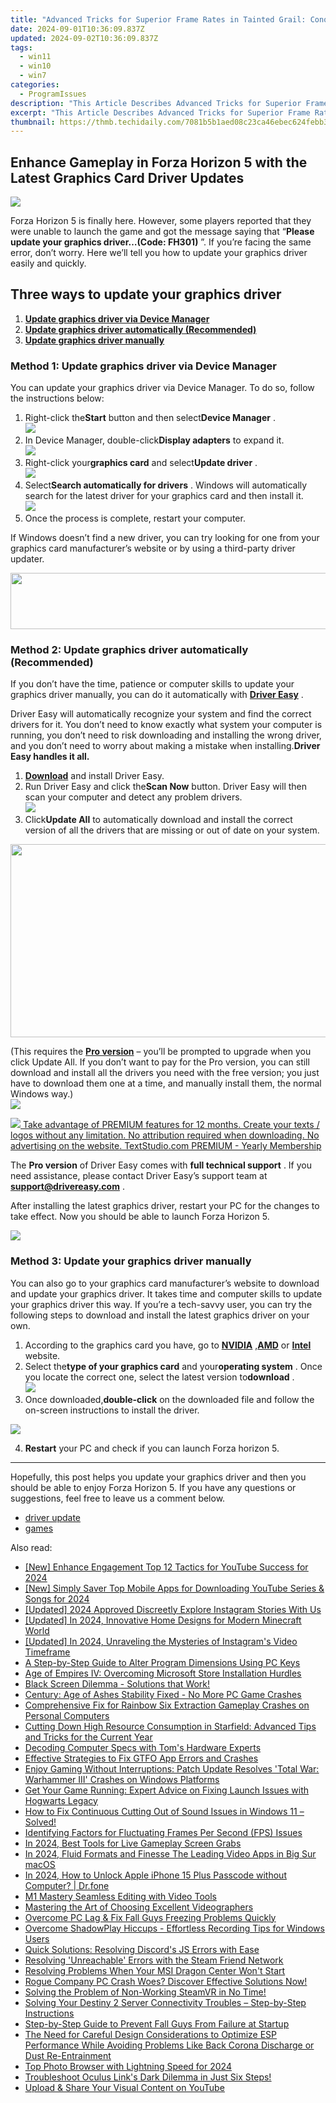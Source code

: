 ```yaml
---
title: "Advanced Tricks for Superior Frame Rates in Tainted Grail: Conquest Unleashed"
date: 2024-09-01T10:36:09.837Z
updated: 2024-09-02T10:36:09.837Z
tags:
  - win11
  - win10
  - win7
categories:
  - ProgramIssues
description: "This Article Describes Advanced Tricks for Superior Frame Rates in Tainted Grail: Conquest Unleashed"
excerpt: "This Article Describes Advanced Tricks for Superior Frame Rates in Tainted Grail: Conquest Unleashed"
thumbnail: https://thmb.techidaily.com/7081b5b1aed08c23ca46ebec624febb30813e940f65f28eb554f3d648f0fddb8.jpg
---
```


## Enhance Gameplay in Forza Horizon 5 with the Latest Graphics Card Driver Updates

![](https://images.drivereasy.com/wp-content/uploads/2021/11/forza-horizon-5-code-FH301.jpg)

 Forza Horizon 5 is finally here. However, some players reported that they were unable to launch the game and got the message saying that “**Please update your graphics driver…(Code: FH301)** ”. If you’re facing the same error, don’t worry. Here we’ll tell you how to update your graphics driver easily and quickly.

## Three ways to update your graphics driver

1. **[Update graphics driver via Device Manager](https://tools.techidaily.com/drivereasy/download/)**
2. **[Update graphics driver automatically (Recommended)](https://www.drivereasy.com/knowledge/forza-horizon-5-update-graphics-driver/#Method2)**
3. **[Update graphics driver manually](https://tools.techidaily.com/drivereasy/download/)**

### Method 1: Update graphics driver via Device Manager

 You can update your graphics driver via Device Manager. To do so, follow the instructions below:

1. Right-click the**Start** button and then select**Device Manager** .  
![](https://images.drivereasy.com/wp-content/uploads/2021/11/start-device-manager.jpg)
2. In Device Manager, double-click**Display adapters** to expand it.  
![](https://images.drivereasy.com/wp-content/uploads/2021/11/display-adapter.jpg)
3. Right-click your**graphics card** and select**Update driver** .  
![](https://images.drivereasy.com/wp-content/uploads/2021/11/graphics-update-driver.jpg)
4. Select**Search automatically for drivers** . Windows will automatically search for the latest driver for your graphics card and then install it.  
![](https://images.drivereasy.com/wp-content/uploads/2021/11/search-automatically-for-drivers.jpg)
5. Once the process is complete, restart your computer.

 If Windows doesn’t find a new driver, you can try looking for one from your graphics card manufacturer’s website or by using a third-party driver updater.

<!-- affiliate ads begin -->
<a href="https://laganoo.pxf.io/c/5597632/1657399/16446" target="_top" id="1657399"><img src="//a.impactradius-go.com/display-ad/16446-1657399" border="0" alt="" width="728" height="90"/></a><img height="0" width="0" src="https://imp.pxf.io/i/5597632/1657399/16446" style="position:absolute;visibility:hidden;" border="0" />
<!-- affiliate ads end -->
### Method 2: Update graphics driver automatically (Recommended)

 If you don’t have the time, patience or computer skills to update your graphics driver manually, you can do it automatically with **[Driver Easy](https://tools.techidaily.com/drivereasy/download/)**  .

 Driver Easy will automatically recognize your system and find the correct drivers for it. You don’t need to know exactly what system your computer is running, you don’t need to risk downloading and installing the wrong driver, and you don’t need to worry about making a mistake when installing.**Driver Easy handles it all.**

1. **[Download](https://tools.techidaily.com/drivereasy/download/)**  and install Driver Easy.
2. Run Driver Easy and click the**Scan Now** button. Driver Easy will then scan your computer and detect any problem drivers.  
![](https://images.drivereasy.com/wp-content/uploads/2021/09/de-scan-now-20-1.jpg)
3. Click**Update All** to automatically download and install the correct version of all the drivers that are missing or out of date on your system.  
<!-- affiliate ads begin -->
<a href="https://martinic.evyy.net/c/5597632/1422856/4482" target="_top" id="1422856"><img src="//a.impactradius-go.com/display-ad/4482-1422856" border="0" alt="" width="580" height="309"/></a>
<!-- affiliate ads end -->
 (This requires the **[Pro version](https://tools.techidaily.com/drivereasy/download/)**  – you’ll be prompted to upgrade when you click Update All. If you don’t want to pay for the Pro version, you can still download and install all the drivers you need with the free version; you just have to download them one at a time, and manually install them, the normal Windows way.)  
![](https://images.drivereasy.com/wp-content/uploads/2021/09/de-nvidia-gtx-1080.jpg)

<!-- affiliate ads begin -->
<a href="https://secure.textstudio.com/order/checkout.php?PRODS=35633309&QTY=1&AFFILIATE=108875&CART=1"> <img src="https://secure.avangate.com/images/merchant/d6eb8222c9718486bdabce8b897380f7/products/3_premium-icon.png" border="0"> Take advantage of PREMIUM features for 12 months. 
Create your texts / logos without any limitation. 
No attribution required when downloading. 
No advertising on the website. 
 TextStudio.com  PREMIUM - Yearly Membership</a>
<!-- affiliate ads end -->
 The **Pro version** of Driver Easy comes with **full technical support** . If you need assistance, please contact Driver Easy’s support team at [**support@drivereasy.com**](https://tools.techidaily.com/drivereasy/download/) .

 After installing the latest graphics driver, restart your PC for the changes to take effect. Now you should be able to launch Forza Horizon 5.

<!-- affiliate ads begin -->
<a href="https://secure.2checkout.com/order/checkout.php?PRODS=2201613&QTY=1&AFFILIATE=108875&CART=1"><img src="https://www.macdvdripperpro.com/images/devices-3.png" border="0"></a>
<!-- affiliate ads end -->
### Method 3: Update your graphics driver manually

 You can also go to your graphics card manufacturer’s website to download and update your graphics driver. It takes time and computer skills to update your graphics driver this way. If you’re a tech-savvy user, you can try the following steps to download and install the latest graphics driver on your own.

1. According to the graphics card you have, go to **[NVIDIA](https://tools.techidaily.com/drivereasy/download/)**  ,[**AMD**](https://www.amd.com/en/support) or **[Intel](https://downloadcenter.intel.com/product/80939/Graphics)**  website.
2. Select the**type of your graphics card** and your**operating system** . Once you locate the correct one, select the latest version to**download** .  
![](https://images.drivereasy.com/wp-content/uploads/2021/11/nvidia-driver.jpg)
3. Once downloaded,**double-click** on the downloaded file and follow the on-screen instructions to install the driver.
<!-- affiliate ads begin -->
<a href="https://secure.2checkout.com/order/checkout.php?PRODS=4620778&QTY=1&AFFILIATE=108875&CART=1"><img src="https://secure.avangate.com/images/merchant/07dd4d5a72f5740ef0f035f201951476/300__250banner.jpg" border="0"></a>
<!-- affiliate ads end -->
4. **Restart** your PC and check if you can launch Forza horizon 5.

---

 Hopefully, this post helps you update your graphics driver and then you should be able to enjoy Forza Horizon 5\. If you have any questions or suggestions, feel free to leave us a comment below.

* [driver update](https://tools.techidaily.com/drivereasy/download/)
* [games](https://tools.techidaily.com/drivereasy/download/)

<ins class="adsbygoogle"
     style="display:block"
     data-ad-format="autorelaxed"
     data-ad-client="ca-pub-7571918770474297"
     data-ad-slot="1223367746"></ins>



<ins class="adsbygoogle"
     style="display:block"
     data-ad-client="ca-pub-7571918770474297"
     data-ad-slot="8358498916"
     data-ad-format="auto"
     data-full-width-responsive="true"></ins>

<span class="atpl-alsoreadstyle">Also read:</span>
<div><ul>
<li><a href="https://facebook-video-share.techidaily.com/new-enhance-engagement-top-12-tactics-for-youtube-success-for-2024/"><u>[New] Enhance Engagement  Top 12 Tactics for YouTube Success for 2024</u></a></li>
<li><a href="https://youtube-zero.techidaily.com/imply-saver-top-mobile-apps-for-downloading-youtube-series-and-songs-for-2024/"><u>[New] Simply Saver  Top Mobile Apps for Downloading YouTube Series & Songs for 2024</u></a></li>
<li><a href="https://instagram-video-recordings.techidaily.com/updated-2024-approved-discreetly-explore-instagram-stories-with-us/"><u>[Updated] 2024 Approved  Discreetly Explore Instagram Stories With Us</u></a></li>
<li><a href="https://visual-screen-recording.techidaily.com/updated-in-2024-innovative-home-designs-for-modern-minecraft-world/"><u>[Updated] In 2024, Innovative Home Designs for Modern Minecraft World</u></a></li>
<li><a href="https://instagram-videos.techidaily.com/updated-in-2024-unraveling-the-mysteries-of-instagrams-video-timeframe/"><u>[Updated] In 2024, Unraveling the Mysteries of Instagram's Video Timeframe</u></a></li>
<li><a href="https://win11-tips.techidaily.com/a-step-by-step-guide-to-alter-program-dimensions-using-pc-keys/"><u>A Step-by-Step Guide to Alter Program Dimensions Using PC Keys</u></a></li>
<li><a href="https://program-issues.techidaily.com/age-of-empires-iv-overcoming-microsoft-store-installation-hurdles/"><u>Age of Empires IV: Overcoming Microsoft Store Installation Hurdles</u></a></li>
<li><a href="https://program-issues.techidaily.com/1722986075919-black-screen-dilemma-solutions-that-work/"><u>Black Screen Dilemma - Solutions that Work!</u></a></li>
<li><a href="https://program-issues.techidaily.com/century-age-of-ashes-stability-fixed-no-more-pc-game-crashes/"><u>Century: Age of Ashes Stability Fixed - No More PC Game Crashes</u></a></li>
<li><a href="https://program-issues.techidaily.com/comprehensive-fix-for-rainbow-six-extraction-gameplay-crashes-on-personal-computers/"><u>Comprehensive Fix for Rainbow Six Extraction Gameplay Crashes on Personal Computers</u></a></li>
<li><a href="https://program-issues.techidaily.com/cutting-down-high-resource-consumption-in-starfield-advanced-tips-and-tricks-for-the-current-year/"><u>Cutting Down High Resource Consumption in Starfield: Advanced Tips and Tricks for the Current Year</u></a></li>
<li><a href="https://hardware-tips.techidaily.com/decoding-computer-specs-with-toms-hardware-experts/"><u>Decoding Computer Specs with Tom's Hardware Experts</u></a></li>
<li><a href="https://program-issues.techidaily.com/effective-strategies-to-fix-gtfo-app-errors-and-crashes/"><u>Effective Strategies to Fix GTFO App Errors and Crashes</u></a></li>
<li><a href="https://program-issues.techidaily.com/enjoy-gaming-without-interruptions-patch-update-resolves-total-war-warhammer-iii-crashes-on-windows-platforms/"><u>Enjoy Gaming Without Interruptions: Patch Update Resolves 'Total War: Warhammer III' Crashes on Windows Platforms</u></a></li>
<li><a href="https://program-issues.techidaily.com/get-your-game-running-expert-advice-on-fixing-launch-issues-with-hogwarts-legacy/"><u>Get Your Game Running: Expert Advice on Fixing Launch Issues with Hogwarts Legacy</u></a></li>
<li><a href="https://program-issues.techidaily.com/how-to-fix-continuous-cutting-out-of-sound-issues-in-windows-11-solved/"><u>How to Fix Continuous Cutting Out of Sound Issues in Windows 11 – Solved!</u></a></li>
<li><a href="https://program-issues.techidaily.com/identifying-factors-for-fluctuating-frames-per-second-fps-issues/"><u>Identifying Factors for Fluctuating Frames Per Second (FPS) Issues</u></a></li>
<li><a href="https://video-screen-grab.techidaily.com/in-2024-best-tools-for-live-gameplay-screen-grabs/"><u>In 2024, Best Tools for Live Gameplay Screen Grabs</u></a></li>
<li><a href="https://fox-friendly.techidaily.com/in-2024-fluid-formats-and-finesse-the-leading-video-apps-in-big-sur-macos/"><u>In 2024, Fluid Formats and Finesse  The Leading Video Apps in Big Sur macOS</u></a></li>
<li><a href="https://iphone-unlock.techidaily.com/in-2024-how-to-unlock-apple-iphone-15-plus-passcode-without-computer-drfone-by-drfone-ios/"><u>In 2024, How to Unlock Apple iPhone 15 Plus Passcode without Computer? | Dr.fone</u></a></li>
<li><a href="https://extra-lessons.techidaily.com/m1-mastery-seamless-editing-with-video-tools/"><u>M1 Mastery  Seamless Editing with Video Tools</u></a></li>
<li><a href="https://extra-information.techidaily.com/mastering-the-art-of-choosing-excellent-videographers/"><u>Mastering the Art of Choosing Excellent Videographers</u></a></li>
<li><a href="https://program-issues.techidaily.com/overcome-pc-lag-and-fix-fall-guys-freezing-problems-quickly/"><u>Overcome PC Lag & Fix Fall Guys Freezing Problems Quickly</u></a></li>
<li><a href="https://program-issues.techidaily.com/overcome-shadowplay-hiccups-effortless-recording-tips-for-windows-users/"><u>Overcome ShadowPlay Hiccups - Effortless Recording Tips for Windows Users</u></a></li>
<li><a href="https://program-issues.techidaily.com/quick-solutions-resolving-discords-js-errors-with-ease/"><u>Quick Solutions: Resolving Discord's JS Errors with Ease</u></a></li>
<li><a href="https://program-issues.techidaily.com/resolving-unreachable-errors-with-the-steam-friend-network/"><u>Resolving 'Unreachable' Errors with the Steam Friend Network</u></a></li>
<li><a href="https://program-issues.techidaily.com/resolving-problems-when-your-msi-dragon-center-wont-start/"><u>Resolving Problems When Your MSI Dragon Center Won't Start</u></a></li>
<li><a href="https://program-issues.techidaily.com/1722994754037-rogue-company-pc-crash-woes-discover-effective-solutions-now/"><u>Rogue Company PC Crash Woes? Discover Effective Solutions Now!</u></a></li>
<li><a href="https://program-issues.techidaily.com/solving-the-problem-of-non-working-steamvr-in-no-time/"><u>Solving the Problem of Non-Working SteamVR in No Time!</u></a></li>
<li><a href="https://program-issues.techidaily.com/solving-your-destiny-2-server-connectivity-troubles-step-by-step-instructions/"><u>Solving Your Destiny 2 Server Connectivity Troubles – Step-by-Step Instructions</u></a></li>
<li><a href="https://program-issues.techidaily.com/step-by-step-guide-to-prevent-fall-guys-from-failure-at-startup/"><u>Step-by-Step Guide to Prevent Fall Guys From Failure at Startup</u></a></li>
<li><a href="https://program-issues.techidaily.com/the-need-for-careful-design-considerations-to-optimize-esp-performance-while-avoiding-problems-like-back-corona-discharge-or-dust-re-entrainment/"><u>The Need for Careful Design Considerations to Optimize ESP Performance While Avoiding Problems Like Back Corona Discharge or Dust Re-Entrainment</u></a></li>
<li><a href="https://some-approaches.techidaily.com/top-photo-browser-with-lightning-speed-for-2024/"><u>Top Photo Browser with Lightning Speed for 2024</u></a></li>
<li><a href="https://program-issues.techidaily.com/1723008017458-troubleshoot-oculus-links-dark-dilemma-in-just-six-steps/"><u>Troubleshoot Oculus Link's Dark Dilemma in Just Six Steps!</u></a></li>
<li><a href="https://extra-lessons.techidaily.com/upload-and-share-your-visual-content-on-youtube/"><u>Upload & Share Your Visual Content on YouTube</u></a></li>
</ul></div>
